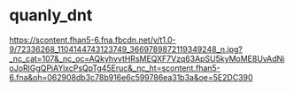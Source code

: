 # quanly_dnt
https://scontent.fhan5-6.fna.fbcdn.net/v/t1.0-9/72336268_1104144743123749_3669789872119349248_n.jpg?_nc_cat=107&_nc_oc=AQkyhvvtHRsMEQXF7Vzq63ApSU5kyMoME8UvAdNioJoRlGgQPiAYixcPsQpTg45Eruc&_nc_ht=scontent.fhan5-6.fna&oh=062908db3c78b916e6c599786ea31b3a&oe=5E2DC390
